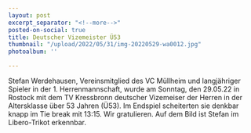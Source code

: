 ```yaml
---
layout: post
excerpt_separator: "<!--more-->"
posted-on-social: true
title: Deutscher Vizemeister Ü53
thumbnail: "/upload/2022/05/31/img-20220529-wa0012.jpg"
photoalbum: ''

---
```

Stefan Werdehausen, Vereinsmitglied des VC Müllheim und langjähriger Spieler in der 1. Herrenmannschaft, wurde am Sonntag, den 29.05.22 in Rostock mit dem TV Kressbronn deutscher Vizemeiser der Herren in der Altersklasse über 53 Jahren (Ü53). Im Endspiel scheiterten sie denkbar knapp im Tie break mit 13:15. Wir gratulieren. Auf dem Bild ist Stefan im Libero-Trikot erkennbar.
